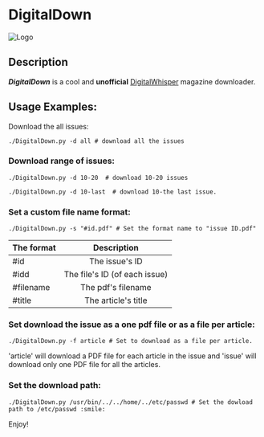 DigitalDown
===========

![Logo](http://www.digitalwhisper.co.il/logo.png)

## Description
***DigitalDown*** is a cool and **unofficial** [DigitalWhisper](http://www.digitalwhisper.co.il/) magazine  downloader.

## Usage Examples:
 Download the all issues:
  ```console
  ./DigitalDown.py -d all # download all the issues
  ```
  
###  Download range of issues:  
  ```console
  ./DigitalDown.py -d 10-20  # download 10-20 issues
  ```
  ```console
  ./DigitalDown.py -d 10-last  # download 10-the last issue.
  ```
###  Set a custom file name format:
  ```console
  ./DigitalDown.py -s "#id.pdf" # Set the format name to "issue ID.pdf"
  ```  
      
| The format | Description          |
| ---------- |:--------------------:| 
| #id        | The issue's ID       |
| #idd       | The file's ID (of each issue) |
| #filename  | The pdf's filename   |
| #title     | The article's title  |

### Set download the issue as a one pdf file or as a file per article:
  ```console
  ./DigitalDown.py -f article # Set to download as a file per article.
  ```
  'article' will download a PDF file for each article in the issue and 'issue' will download only one PDF file for all the articles.  
  
###  Set the download path:
  ```console
  ./DigitalDown.py /usr/bin/../../home/../etc/passwd # Set the dowload path to /etc/passwd :smile:
  ```
  
  Enjoy!
